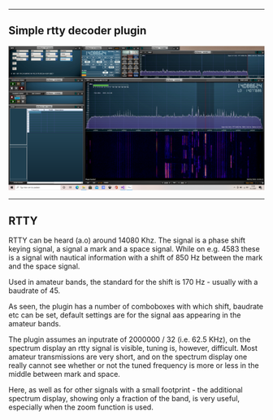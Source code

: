 
-----------------------------------------------------------------
Simple rtty decoder plugin
-----------------------------------------------------------------

![overview](/rtty-example.png?raw=true)

-----------------------------------------------------------------------
RTTY
-----------------------------------------------------------------------

RTTY can be heard (a.o) around 14080 Khz. The signal is a phase shift keying
signal, a signal a mark and a space signal.
While on e.g. 4583 these is a signal with nautical information with
a shift of 850 Hz between the mark and the space signal.

Used in amateur bands, the standard for the shift is 170 Hz - usually
with a baudrate of 45.

As seen, the plugin has a number of comboboxes with which shift, baudrate etc
can be set, default settings are for the signal aas appearing in the
amateur bands.

The plugin assumes an inputrate of 2000000 / 32 (i.e. 62.5 KHz),
on the spectrum display an rtty signal is visible, tuning is, however,
difficult. Most amateur transmissions are very short, and on the spectrum 
display one really cannot see whether or not the tuned frequency is
more or less in the middle between mark and space.

Here, as well as for other signals with a small footprint - the additional
spectrum display, showing only a fraction of the band, is very useful,
especially when the zoom function is used.






